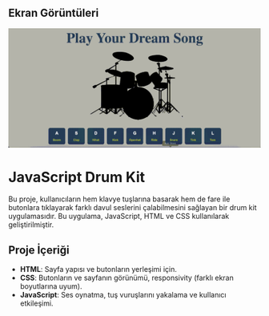 ## Ekran Görüntüleri

![Drum Kit Ekran Görüntüsü](./assets/drumkit.gif)

# JavaScript Drum Kit

Bu proje, kullanıcıların hem klavye tuşlarına basarak hem de fare ile butonlara tıklayarak farklı davul seslerini çalabilmesini sağlayan bir drum kit uygulamasıdır. Bu uygulama, JavaScript, HTML ve CSS kullanılarak geliştirilmiştir.

## Proje İçeriği

- **HTML**: Sayfa yapısı ve butonların yerleşimi için.
- **CSS**: Butonların ve sayfanın görünümü, responsivity (farklı ekran boyutlarına uyum).
- **JavaScript**: Ses oynatma, tuş vuruşlarını yakalama ve kullanıcı etkileşimi.


